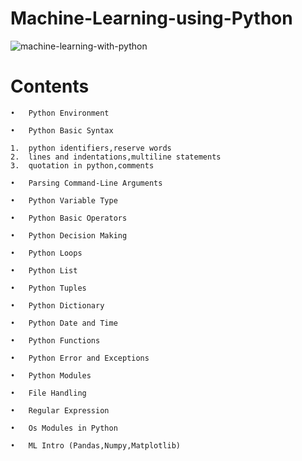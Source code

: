 # Machine-Learning-using-Python
![machine-learning-with-python](https://user-images.githubusercontent.com/29937202/41456775-21aecb7e-709f-11e8-8734-2f9baa51cc72.png)
# Contents
~~~
•	Python Environment

•	Python Basic Syntax

1.	python identifiers,reserve words
2.	lines and indentations,multiline statements
3.	quotation in python,comments

•	Parsing Command-Line Arguments

•	Python Variable Type

•	Python Basic Operators

•	Python Decision Making

•	Python Loops

•	Python List

•	Python Tuples

•	Python Dictionary

•	Python Date and Time

•	Python Functions

•	Python Error and Exceptions

•	Python Modules

•	File Handling

•	Regular Expression

•	Os Modules in Python

•	ML Intro (Pandas,Numpy,Matplotlib)
